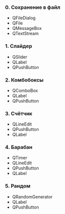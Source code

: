 ### 0. Сохранение в файл 
- QFileDialog
- QFile
- QMessageBox
- QTextStream

### 1. Слайдер 
- QSlider
- QLabel
- QPushButton

### 2. Комбобоксы 
- QComboBox
- QLabel 
- QPushButton

### 3. Счётчик
- QLineEdit
- QPushButton
- QLabel

### 4. Барабан 
- QTimer
- QLineEdit
- QPushButton
- QLabel

### 5. Рандом
- QRandomGenerator
- QLabel
- QPushButton